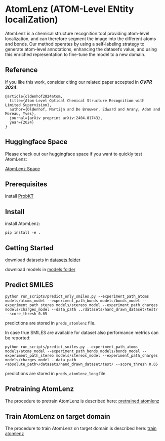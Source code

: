 # AtomLenz (ATOM-Level ENtity localiZation)


AtomLenz is a chemical structure recognition tool providing atom-level localization, and can therefore segment the image into the different atoms and bonds. Our method operates by using a self-labeling strategy to generate atom-level annotations, enhancing the dataset’s value, and using this enriched representation to fine-tune the model to a new domain.

## Reference

If you like this work, consider citing our related paper accepted in ***CVPR 2024***:

```
@article{oldenhof2024atom,
  title={Atom-Level Optical Chemical Structure Recognition with Limited Supervision},
  author={Oldenhof, Martijn and De Brouwer, Edward and Arany, Adam and Moreau, Yves},
  journal={arXiv preprint arXiv:2404.01743},
  year={2024}
}
```
## Huggingface Space

Please check out our huggingface space if you want to quickly test AtomLenz:

[AtomLenz Space](https://huggingface.co/spaces/moldenhof/atomlenz)
## Prerequisites

install [ProbKT](https://github.com/molden/ProbKT)

## Install

install AtomLenz:

``
pip install -e .
``


## Getting Started

download datasets in [datasets folder](./datasets/README.md)

download models in [models folder](./models/README.md)

## Predict SMILES

```
python run_scripts/predict_only_smiles.py --experiment_path_atoms models/atoms_model --experiment_path_bonds models/bonds_model --experiment_path_stereo models/stereos_model --experiment_path_charges models/charges_model --data_path ../datasets/hand_drawn_dataset/test/ --score_thresh 0.65
```

predictions are stored in ``preds_atomlenz`` file.

In case true SMILES are available for dataset also performance metrics can be reported:

```
python run_scripts/predict_smiles.py --experiment_path_atoms models/atoms_model --experiment_path_bonds models/bonds_model --experiment_path_stereo models/stereos_model --experiment_path_charges models/charges_model --data_path <absolute_path>/datasets/hand_drawn_dataset/test/ --score_thresh 0.65
```

predictions are stored in ``preds_atomlenz_long`` file.

## Pretraining AtomLenz

The procedure to pretrain AtomLenz is described here: [pretrained atomlenz](./training.md)

## Train AtomLenz on target domain

The procedure to train AtomLenz on target domain is described here: [train atomlenz](./training2.md)
